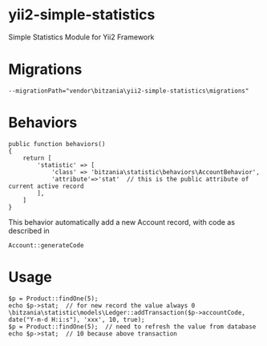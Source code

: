 # yii2-simple-statistics

Simple Statistics Module for Yii2 Framework



# Migrations
```
--migrationPath="vendor\bitzania\yii2-simple-statistics\migrations"
```



# Behaviors
```
public function behaviors()
{
    return [
        'statistic' => [
            'class' => 'bitzania\statistic\behaviors\AccountBehavior',
            'attribute'=>'stat'  // this is the public attribute of current active record
        ],
    ]
}
```

This behavior automatically add a new Account record, with code as described in 

```
Account::generateCode
```



# Usage
```
$p = Product::findOne(5);
echo $p->stat;  // for new record the value always 0
\bitzania\statistic\models\Ledger::addTransaction($p->accountCode, date("Y-m-d H:i:s"), 'xxx', 10, true);
$p = Product::findOne(5);  // need to refresh the value from database
echo $p->stat;  // 10 because above transaction
```
